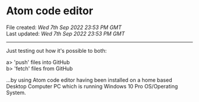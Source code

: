 # Atom code editor

File created: *Wed 7th Sep 2022 23:53 PM GMT*  
Last updated: *Wed 7th Sep 2022 23:53 PM GMT*

-----

Just testing out how it's possible to both:  

a> 'push' files into GitHub  
b> 'fetch' files from GitHub  

...by using Atom code editor having been installed on a home based Desktop Computer PC
which is running Windows 10 Pro OS/Operating System.
